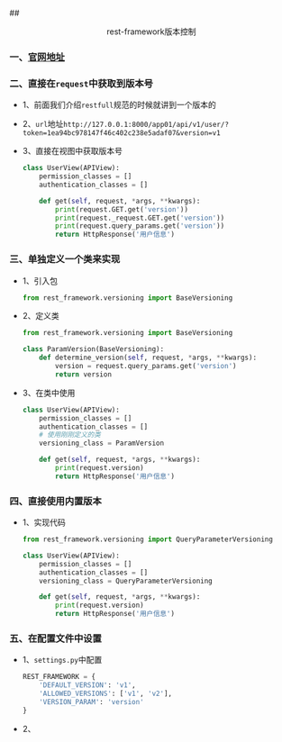 ##<center>rest-framework版本控制</center>

### 一、[官网地址](http://www.django-rest-framework.org/api-guide/versioning/)

### 二、直接在`request`中获取到版本号
* 1、前面我们介绍`restfull`规范的时候就讲到一个版本的

* 2、`url`地址`http://127.0.0.1:8000/app01/api/v1/user/?token=1ea94bc978147f46c402c238e5adaf07&version=v1`

* 3、直接在视图中获取版本号

  ```py
  class UserView(APIView):
      permission_classes = []
      authentication_classes = []

      def get(self, request, *args, **kwargs):
          print(request.GET.get('version'))
          print(request._request.GET.get('version'))
          print(request.query_params.get('version'))
          return HttpResponse('用户信息')
  ```

### 三、单独定义一个类来实现

* 1、引入包

  ```py
  from rest_framework.versioning import BaseVersioning
  ```

* 2、定义类

  ```py
  from rest_framework.versioning import BaseVersioning

  class ParamVersion(BaseVersioning):
      def determine_version(self, request, *args, **kwargs):
          version = request.query_params.get('version')
          return version
  ```

* 3、在类中使用

  ```py
  class UserView(APIView):
      permission_classes = []
      authentication_classes = []
      # 使用刚刚定义的类
      versioning_class = ParamVersion

      def get(self, request, *args, **kwargs):
          print(request.version)
          return HttpResponse('用户信息')
  ```

### 四、直接使用内置版本

* 1、实现代码

  ```py
  from rest_framework.versioning import QueryParameterVersioning

  class UserView(APIView):
      permission_classes = []
      authentication_classes = []
      versioning_class = QueryParameterVersioning

      def get(self, request, *args, **kwargs):
          print(request.version)
          return HttpResponse('用户信息')
  ```

### 五、在配置文件中设置

* 1、`settings.py`中配置

  ```py
  REST_FRAMEWORK = {
      'DEFAULT_VERSION': 'v1',
      'ALLOWED_VERSIONS': ['v1', 'v2'],
      'VERSION_PARAM': 'version'
  }
  ```

* 2、